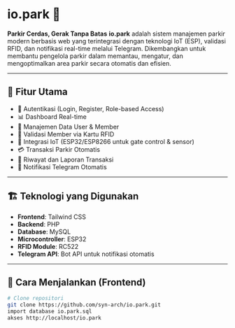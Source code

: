 # io.park 🚗  

**Parkir Cerdas, Gerak Tanpa Batas**
**io.park** adalah sistem manajemen parkir modern berbasis web yang terintegrasi dengan teknologi IoT (ESP), validasi RFID, dan notifikasi real-time melalui Telegram. Dikembangkan untuk membantu pengelola parkir dalam memantau, mengatur, dan mengoptimalkan area parkir secara otomatis dan efisien.

---

## 🔧 Fitur Utama

- 🔐 Autentikasi (Login, Register, Role-based Access)
- 📊 Dashboard Real-time
- 👥 Manajemen Data User & Member
- 🛂 Validasi Member via Kartu RFID
- 🚦 Integrasi IoT (ESP32/ESP8266 untuk gate control & sensor)
- 💳 Transaksi Parkir Otomatis
- 🧾 Riwayat dan Laporan Transaksi
- 📲 Notifikasi Telegram Otomatis

---

## 🏗️ Teknologi yang Digunakan

- **Frontend**: Tailwind CSS
- **Backend**: PHP
- **Database**: MySQL
- **Microcontroller**: ESP32
- **RFID Module**: RC522
- **Telegram API**: Bot API untuk notifikasi otomatis

---

## 🚀 Cara Menjalankan (Frontend)

```bash
# Clone repositori
git clone https://github.com/syn-arch/io.park.git
import database io.park.sql
akses http://localhost/io.park
```
